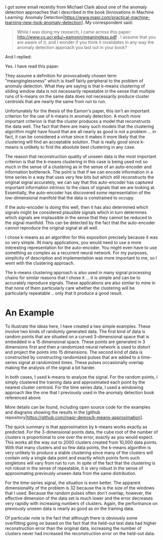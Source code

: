 I got some email recently from Michael Clark about one of the anomaly detection approaches that I described in the
book [Innovations in Machine Learning: Anomaly Detection|https://www.mapr.com/practical-machine-learning-new-look-anomaly-detection]. My correspondent said:

> While I was doing my research, I came across this paper:  http://www.cs.ucr.edu/~eamonn/meaningless.pdf . I assume
> that you are aware of it, and I wonder if you think it invalidates in any way the anomaly detection approach you
> laid out in your book?

And I replied:

Yes. I have read this paper.

They assume a definition for provocatively chosen term "meanginglessness" which is itself fairly peripheral to the problem of anomaly detection. What they are saying is that k-means clustering of sliding window data is not necessarily repeatable in the sense that multiple runs of k-means on the same data does not necessarily produce cluster centroids that are nearly the same from run to run.

Unfortunately for the thesis of the Eamon's paper, this isn't an important criterion for the use of k-means in anomaly detection. A much more important criterion is that the cluster produces a model that reconstructs the data well. The fact that there are many such models that the clustering algorithm might have found that are all nearly as good is not a problem ... in fact, it can be considered a virtue since it makes it more likely that the clustering will find an acceptable solution. That is really good since k-means is unlikely to find the absolute best clustering in any case.

The reason that reconstruction quality of unseen data is the most important criterion is that the k-means clustering in this case is being used not so much in the sense of a clustering as in the sense of an auto-encoder and information bottleneck. The point is that if we can encode information in a time series in a way that uses very few bits but which still reconstructs the original signal accurately, we can say that this auto-encoder has captured important information intrinsic to the class of signals that we are looking at. Essentially, the auto-encoder has discovered *some* representation of the low-dimensional manifold that the data is constrained to occupy.

If the auto-encoder is doing this well, then it has also determined which signals might be considered plausible signals which in turn determines which signals are implausible in the sense that they cannot be reduced to the signal manifold. This can be detected by the fact that the auto-encoder cannot reproduce the original signal at all well.

I chose k-means as an algorithm for this exposition precisely because it was so very simple. IN many applications, you would need to use a more interesting representation for the auto-encoder. You might even have to use something as complex as a recurrent neural network. For my purposes, simplicity of description and implementation was more important to me, so I went with the clustering approach.

The k-means clustering approach is also used in many signal processing chains for similar reasons that I chose it ... it is simple and can be to accurately reproduce signals. These applications are also similar to mine in that none of them particularly care whether the clustering will be particularly repeatable .. only that it produce a good result.

# An Example
To illustrate the ideas here, I have created a two simple examples. These involve two kinds of randomly generated data. The first kind of data is random points that are situated on a curved 3-dimensional space that is embedded in a 15 dimensional space. These points are generated in 3 dimensions first and then a randomized neural network is used to distort and project the points into 15 dimensions. The second kind of data is constructed by constructing randomized pulses that are added to a time-series signal at randomized times. These pulses occasionally overlap making the analysis of the signal a bit harder.

In both cases, I used k-means to analyze the signal. For the random points, I simply clustered the training data and approximated each point by the nearest cluster centroid. For the time series data, I used a windowing approach like the one that I previously used in the anomaly detection book referenced above.

More details can be found, including open source code for the examples and diagrams showing the results in the [github repository|https://github.com/mapr-demos/k-means-approximation].

The quick summary is that approximation by k-means works exactly as predicted. For the 3-dimensional points data, the cube root of the number of clusters is proportional to one over the error, exactly as you would expect. This works all the way out to 2000 clusters created from 10,000 data points. With that many clusters and so few data points, the k-means algorithm is very unlikely to produce a stable clustering since many of the clusters will contain only a single data point and exactly which points form such singletons will vary from run to run. In spite of the fact that the clustering is not robust in the sense of repeatable, it is very robust in the sense of approximating previously unseen data from the same distribution.

For the time-series signal, the situation is even better. The apparent dimensionality of the problem is 32 because tha is the size of the windows that I used. Because the random pulses often don't overlap, however, the effective dimension of the data set is much lower and the error decreases very rapidly with increasing numbers of clusters. Again, the performance on previously unseen data is nearly as good as on the training data.

Of particular note is the fact that although there is obviously some overfitting going on based on the fact that the held-out test data had higher reconstruction error than the original data, increasing the number of clusters never had increased the reconstruction error on the held-out data.



